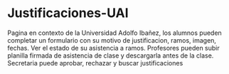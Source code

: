 # Justificaciones-UAI
Pagina en contexto de la Universidad Adolfo Ibañez, los alumnos pueden completar un formulario con su motivo de justificacion, ramos, imagen, fechas. Ver el estado de su asistencia a ramos. Profesores pueden subir planilla firmada de asistencia de clase y descargarla antes de la clase. Secretaria puede aprobar, rechazar y buscar justificaciones
